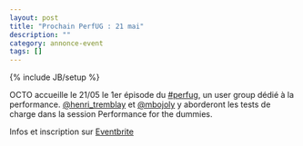 ```yaml
---
layout: post
title: "Prochain PerfUG : 21 mai"
description: ""
category: annonce-event 
tags: []
---
```

{% include JB/setup %}

OCTO accueille le 21/05 le 1er épisode du [#perfug](http://twitter.com/#perfug), un user group dédié à la performance. [@henri_tremblay](http://twitter.com/henri_tremblay) et [@mbojoly](http://twitter.com/mbojoly) y aborderont les tests de charge dans la session Performance for the dummies.
<!-- more -->

Infos et inscription sur [Eventbrite](http://www.eventbrite.fr/event/6570802447)
